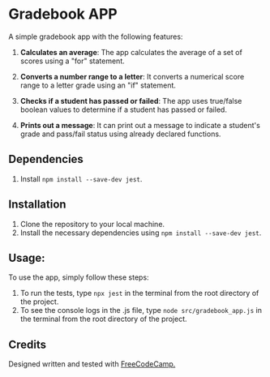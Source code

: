 # Gradebook APP

A simple gradebook app with the following features:

1. **Calculates an average**: The app calculates the average of a set of scores using a "for" statement.

2. **Converts a number range to a letter**: It converts a numerical score range to a letter grade using an "if" statement.

3. **Checks if a student has passed or failed**: The app uses true/false boolean values to determine if a student has passed or failed.

4. **Prints out a message**: It can print out a message to indicate a student's grade and pass/fail status using already declared functions.



## Dependencies

1. Install `npm install --save-dev jest`.

## Installation

1. Clone the repository to your local machine.
2. Install the necessary dependencies using `npm install --save-dev jest`.

## Usage:

To use the app, simply follow these steps:

1. To run the tests, type `npx jest` in the terminal from the root directory of the project.
2. To see the console logs in the .js file, type `node src/gradebook_app.js` in the terminal from the root directory of the project. 


## Credits

Designed written and tested with [FreeCodeCamp.](https://www.freecodecamp.org/opin) 
